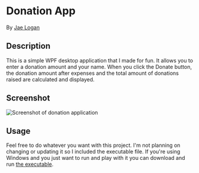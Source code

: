 # Donation App

By <a href="http://jrliv.com/about/" target="_blank">Jae Logan</a>

## Description

This is a simple WPF desktop application that I made for fun. It allows you to enter a donation amount and your name. When you click the Donate button, the donation amount after expenses and the total amount of donations raised are calculated and displayed.

## Screenshot

<img src="https://res.cloudinary.com/jrliv/image/upload/v1499658853/screenshot_rtiucz.jpg" alt="Screenshot of donation application" />

##	Usage

Feel free to do whatever you want with this project. I'm not planning on changing or updating it so I included the executable file. If you're using Windows and you just want to run and play with it you can download and run <a href="https://github.com/jrliv/DonationApp/blob/master/DonationApp/bin/Debug/DonationApp.exe" target="_blank">the executable</a>.



